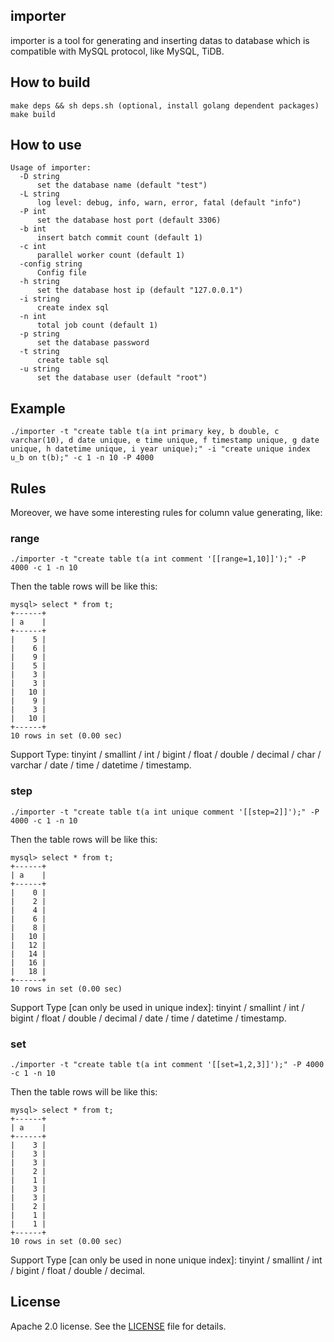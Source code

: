 ## importer

importer is a tool for generating and inserting datas to database which is compatible with MySQL protocol, like MySQL, TiDB.

## How to build

```
make deps && sh deps.sh (optional, install golang dependent packages)
make build
```

## How to use

```
Usage of importer:
  -D string
      set the database name (default "test")
  -L string
      log level: debug, info, warn, error, fatal (default "info")
  -P int
      set the database host port (default 3306)
  -b int
      insert batch commit count (default 1)
  -c int
      parallel worker count (default 1)
  -config string
      Config file
  -h string
      set the database host ip (default "127.0.0.1")
  -i string
      create index sql
  -n int
      total job count (default 1)
  -p string
      set the database password
  -t string
      create table sql
  -u string
      set the database user (default "root")
```

## Example

```
./importer -t "create table t(a int primary key, b double, c varchar(10), d date unique, e time unique, f timestamp unique, g date unique, h datetime unique, i year unique);" -i "create unique index u_b on t(b);" -c 1 -n 10 -P 4000
```

## Rules
Moreover, we have some interesting rules for column value generating, like:

### range
```
./importer -t "create table t(a int comment '[[range=1,10]]');" -P 4000 -c 1 -n 10
```
Then the table rows will be like this:
```
mysql> select * from t;
+------+
| a    |
+------+
|    5 |
|    6 |
|    9 |
|    5 |
|    3 |
|    3 |
|   10 |
|    9 |
|    3 |
|   10 |
+------+
10 rows in set (0.00 sec)
```
Support Type: 
tinyint / smallint / int / bigint / float / double / decimal / char / varchar / date / time / datetime / timestamp.


### step
```
./importer -t "create table t(a int unique comment '[[step=2]]');" -P 4000 -c 1 -n 10
```
Then the table rows will be like this:
```
mysql> select * from t;
+------+
| a    |
+------+
|    0 |
|    2 |
|    4 |
|    6 |
|    8 |
|   10 |
|   12 |
|   14 |
|   16 |
|   18 |
+------+
10 rows in set (0.00 sec)
```

Support Type [can only be used in unique index]: 
tinyint / smallint / int / bigint / float / double / decimal / date / time / datetime / timestamp.


### set
```
./importer -t "create table t(a int comment '[[set=1,2,3]]');" -P 4000 -c 1 -n 10
```
Then the table rows will be like this:
```
mysql> select * from t;
+------+
| a    |
+------+
|    3 |
|    3 |
|    3 |
|    2 |
|    1 |
|    3 |
|    3 |
|    2 |
|    1 |
|    1 |
+------+
10 rows in set (0.00 sec)
```
Support Type [can only be used in none unique index]: 
tinyint / smallint / int / bigint / float / double / decimal.

## License
Apache 2.0 license. See the [LICENSE](./LICENSE) file for details.
